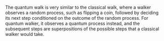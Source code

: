 The quantum walk is very similar to the classical walk, where a walker observes a random process, such as flipping a coin, followed by deciding its next step conditioned on the outcome of the random process. For quantum walker, it observes a quantum process instead, and the subsequent steps are superpositions of the possible steps that a classical walker would take.

<!--
[metadata-name]: Quantum Walk
[metadata-url]: https://github.com/aws-samples/amazon-braket-algorithm-library/tree/main/src/braket/experimental/algorithms/quantum_walk
-->

